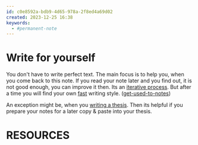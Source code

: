 ```yaml
---
id: c0e8592a-bdb9-4d65-978a-2f8ed4a69d02
created: 2023-12-25 16:38
keywords: 
  - #permanent-note
---
```



Write for yourself
======================================================================

You don't have to write perfect text. 
The main focus is to help you, when you come back to this note. 
If you read your note later and you find out, it is not good enough, you can improve it then. 
Its an [iterative process](iterative-process.md). 
But after a time you will find your own [fast](be-fast.md) writing style. 
([get-used-to-notes](get-used-to-notes.md))  


An exception might be, when you [writing a thesis](../processes/write-a-thesis.md). 
Then its helpful if you prepare your notes for a later copy & paste into your thesis. 




RESOURCES
======================================================================
